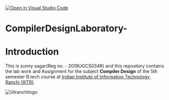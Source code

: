 [![Open in Visual Studio Code](https://classroom.github.com/assets/open-in-vscode-f059dc9a6f8d3a56e377f745f24479a46679e63a5d9fe6f495e02850cd0d8118.svg)](https://classroom.github.com/online_ide?assignment_repo_id=6093137&assignment_repo_type=AssignmentRepo)

# CompilerDesignLaboratory-

# Introduction
This is sunny sagar(Reg no. - 2019UGCS034R) and this repository contains the lab work and Assignment for the subject **Compiler Design** of the 5th semester B.tech course at [Indian Institute of Information Technology, Ranchi (IIITR)](https://iiitranchi.ac.in/).

![iiitranchilogo](https://user-images.githubusercontent.com/75474488/138427294-0d94fbf4-d0c1-48e6-8a24-0fb743f50105.png)
